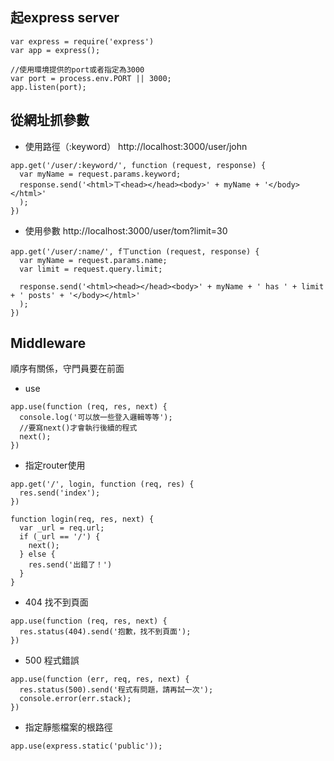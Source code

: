 ## 起express server

```
var express = require('express')
var app = express();

//使用環境提供的port或者指定為3000
var port = process.env.PORT || 3000;
app.listen(port);
```

## 從網址抓參數
* 使用路徑（:keyword）
http://localhost:3000/user/john

```
app.get('/user/:keyword/', function (request, response) {
  var myName = request.params.keyword;
  response.send('<html>ㄒ<head></head><body>' + myName + '</body></html>'
  );
})
```

* 使用參數
http://localhost:3000/user/tom?limit=30

```
app.get('/user/:name/', fㄒunction (request, response) {
  var myName = request.params.name;
  var limit = request.query.limit;

  response.send('<html><head></head><body>' + myName + ' has ' + limit + ' posts' + '</body></html>'
  );
})
```

## Middleware

順序有關係，守門員要在前面
* use

```
app.use(function (req, res, next) {
  console.log('可以放一些登入邏輯等等');
  //要寫next()才會執行後續的程式
  next();
})
```

* 指定router使用

```
app.get('/', login, function (req, res) {
  res.send('index');
})

function login(req, res, next) {
  var _url = req.url;
  if (_url == '/') {
    next();
  } else {
    res.send('出錯了！')
  }
}
```

* 404 找不到頁面

```
app.use(function (req, res, next) {
  res.status(404).send('抱歉，找不到頁面');
})
```

* 500 程式錯誤

```
app.use(function (err, req, res, next) {
  res.status(500).send('程式有問題，請再試一次');
  console.error(err.stack);
})
```

* 指定靜態檔案的根路徑

```
app.use(express.static('public'));
```